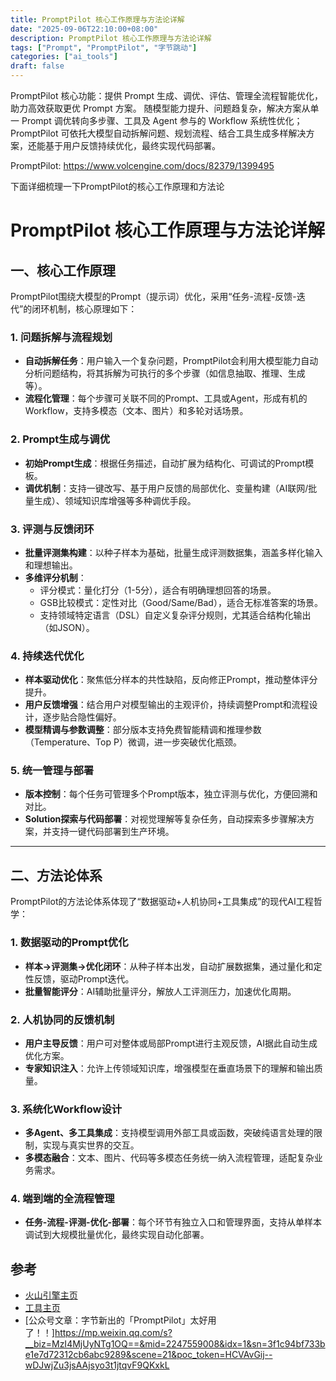 ```yaml
---
title: PromptPilot 核心工作原理与方法论详解
date: "2025-09-06T22:10:00+08:00"
description: PromptPilot 核心工作原理与方法论详解
tags: ["Prompt", "PromptPilot", "字节跳动"]
categories: ["ai_tools"]
draft: false
---
```




PromptPilot 核心功能：提供 Prompt 生成、调优、评估、管理全流程智能优化，助力高效获取更优 Prompt 方案。
随模型能力提升、问题趋复杂，解决方案从单一 Prompt 调优转向多步骤、工具及 Agent 参与的 Workflow 系统性优化；PromptPilot 可依托大模型自动拆解问题、规划流程、结合工具生成多样解决方案，还能基于用户反馈持续优化，最终实现代码部署。

PromptPilot: <https://www.volcengine.com/docs/82379/1399495>

下面详细梳理一下PromptPilot的核心工作原理和方法论

# PromptPilot 核心工作原理与方法论详解

## 一、核心工作原理

PromptPilot围绕大模型的Prompt（提示词）优化，采用“任务-流程-反馈-迭代”的闭环机制，核心原理如下：

### 1. 问题拆解与流程规划

- **自动拆解任务**：用户输入一个复杂问题，PromptPilot会利用大模型能力自动分析问题结构，将其拆解为可执行的多个步骤（如信息抽取、推理、生成等）。
- **流程化管理**：每个步骤可关联不同的Prompt、工具或Agent，形成有机的Workflow，支持多模态（文本、图片）和多轮对话场景。

### 2. Prompt生成与调优

- **初始Prompt生成**：根据任务描述，自动扩展为结构化、可调试的Prompt模板。
- **调优机制**：支持一键改写、基于用户反馈的局部优化、变量构建（AI联网/批量生成）、领域知识库增强等多种调优手段。

### 3. 评测与反馈闭环

- **批量评测集构建**：以种子样本为基础，批量生成评测数据集，涵盖多样化输入和理想输出。
- **多维评分机制**：
  - 评分模式：量化打分（1-5分），适合有明确理想回答的场景。
  - GSB比较模式：定性对比（Good/Same/Bad），适合无标准答案的场景。
  - 支持领域特定语言（DSL）自定义复杂评分规则，尤其适合结构化输出（如JSON）。

### 4. 持续迭代优化

- **样本驱动优化**：聚焦低分样本的共性缺陷，反向修正Prompt，推动整体评分提升。
- **用户反馈增强**：结合用户对模型输出的主观评价，持续调整Prompt和流程设计，逐步贴合隐性偏好。
- **模型精调与参数调整**：部分版本支持免费智能精调和推理参数（Temperature、Top P）微调，进一步突破优化瓶颈。

### 5. 统一管理与部署

- **版本控制**：每个任务可管理多个Prompt版本，独立评测与优化，方便回溯和对比。
- **Solution探索与代码部署**：对视觉理解等复杂任务，自动探索多步骤解决方案，并支持一键代码部署到生产环境。

---

## 二、方法论体系

PromptPilot的方法论体系体现了“数据驱动+人机协同+工具集成”的现代AI工程哲学：

### 1. 数据驱动的Prompt优化

- **样本→评测集→优化闭环**：从种子样本出发，自动扩展数据集，通过量化和定性反馈，驱动Prompt迭代。
- **批量智能评分**：AI辅助批量评分，解放人工评测压力，加速优化周期。

### 2. 人机协同的反馈机制

- **用户主导反馈**：用户可对整体或局部Prompt进行主观反馈，AI据此自动生成优化方案。
- **专家知识注入**：允许上传领域知识库，增强模型在垂直场景下的理解和输出质量。

### 3. 系统化Workflow设计

- **多Agent、多工具集成**：支持模型调用外部工具或函数，突破纯语言处理的限制，实现与真实世界的交互。
- **多模态融合**：文本、图片、代码等多模态任务统一纳入流程管理，适配复杂业务需求。

### 4. 端到端的全流程管理

- **任务-流程-评测-优化-部署**：每个环节有独立入口和管理界面，支持从单样本调试到大规模批量优化，最终实现自动化部署。

## 参考

- [火山引擎主页](https://www.volcengine.com/docs/82379/1399495)
- [工具主页](https://promptpilot.volcengine.com)
- [公众号文章：字节新出的「PromptPilot」太好用了！！]<https://mp.weixin.qq.com/s?__biz=MzI4MjUyNTg1OQ==&mid=2247559008&idx=1&sn=3f1c94bf733be1e7d72312cb6abc9289&scene=21&poc_token=HCVAvGij--wDJwjZu3jsAAjsyo3t1jtqvF9QKxkL>

